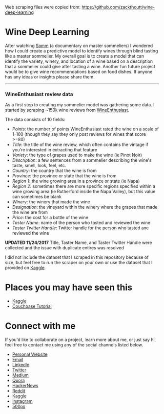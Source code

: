 Web scraping files were copied from: https://github.com/zackthoutt/wine-deep-learning


# Wine Deep Learning

After watching [Somm](http://www.imdb.com/title/tt2204371/) (a documentary on master sommeliers) I wondered how I could create a predictive model to identify wines through blind tasting like a master sommelier. My overall goal is to create a model that can identify the variety, winery, and location of a wine based on a description that a sommelier could give after tasting a wine. Another fun future project would be to give wine recommendations based on food dishes. If anyone has any ideas or insights please share them.

---

### WineEnthusiast review data

As a first step to creating my sommelier model was gathering some data. I started by scraping ~150k wine reviews from [WineEnthusiast](http://www.winemag.com/?s=&drink_type=wine). 

The data consists of 10 fields:

- *Points*: the number of points WineEnthusiast rated the wine on a scale of 1-100 (though they say they only post reviews for wines that score >=80)
- *Title*: the title of the wine review, which often contains the vintage if you're interested in extracting that feature
- *Variety*: the type of grapes used to make the wine (ie Pinot Noir)
- *Description*: a few sentences from a sommelier describing the wine's taste, smell, look, feel, etc.
- *Country*: the country that the wine is from
- *Province*: the province or state that the wine is from
- *Region 1*: the wine growing area in a province or state (ie Napa)
- *Region 2*: sometimes there are more specific regions specified within a wine growing area (ie Rutherford inside the Napa Valley), but this value can sometimes be blank
- *Winery*: the winery that made the wine
- *Designation*: the vineyard within the winery where the grapes that made the wine are from
- *Price*: the cost for a bottle of the wine 
- *Taster Name*: name of the person who tasted and reviewed the wine
- *Taster Twitter Handle*: Twitter handle for the person who tasted ane reviewed the wine

**UPDATED 11/24/2017**
Title, Taster Name, and Taster Twitter Handle were collected and the issue with duplicate entires was resolved

I did not include the dataset that I scraped in this repository because of size, but feel free to run the scraper on your own or use the dataset that I provided on [Kaggle](https://www.kaggle.com/zynicide/wine-reviews).

# Places you may have seen this

- [Kaggle](https://www.kaggle.com/zynicide/wine-reviews)
- [Couchbase Tutorial](https://developer.couchbase.com/documentation/server/current/sdk/full-text-search-overview.html)

# Connect with me

If you'd like to collaborate on a project, learn more about me, or just say hi, feel free to contact me using any of the social channels listed below.

- [Personal Website](https://zackthoutt.com)
- [Email](mailto:zackarey.thoutt@colorado.edu)
- [LinkedIn](https://www.linkedin.com/in/zack-thoutt-57275655/)
- [Twitter](https://twitter.com/zthoutt)
- [Medium](https://medium.com/@zthoutt)
- [Quora](https://www.quora.com/profile/Zack-Thoutt)
- [HackerNews](https://news.ycombinator.com/submitted?id=zthoutt)
- [Reddit](https://www.reddit.com/user/zthoutt/)
- [Kaggle](https://www.kaggle.com/zynicide)
- [Instagram](https://www.instagram.com/zthoutt/)
- [500px](https://500px.com/zthoutt)
